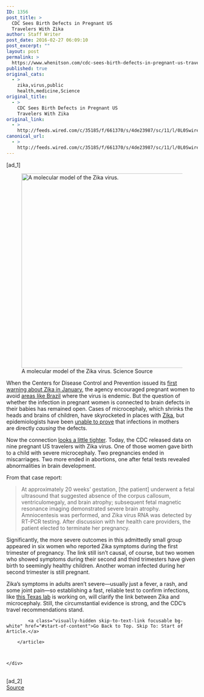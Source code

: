 ```yaml
---
ID: 1356
post_title: >
  CDC Sees Birth Defects in Pregnant US
  Travelers With Zika
author: Staff Writer
post_date: 2016-02-27 06:09:10
post_excerpt: ""
layout: post
permalink: >
  https://www.whenitson.com/cdc-sees-birth-defects-in-pregnant-us-travelers-with-zika/
published: true
original_cats:
  - >
    zika,virus,public
    health,medicine,Science
original_title:
  - >
    CDC Sees Birth Defects in Pregnant US
    Travelers With Zika
original_link:
  - >
    http://feeds.wired.com/c/35185/f/661370/s/4de23987/sc/11/l/0L0Swired0N0C20A160C0A20Ccdc0Esees0Ebirth0Edefects0Epregnant0Eus0Etravelers0Ezika0C/story01.htm
canonical_url:
  - >
    http://feeds.wired.com/c/35185/f/661370/s/4de23987/sc/11/l/0L0Swired0N0C20A160C0A20Ccdc0Esees0Ebirth0Edefects0Epregnant0Eus0Etravelers0Ezika0C/story01.htm
---
```

 [ad_1]
<br><div id="start-of-content"><article class="content link-underline relative body-copy border-b pad-b-50" data-js="content" itemprop="articleBody" readability="61.39822180627"><figure attachment_1980681="" class="wp-caption landscape alignnone fader relative" data-js="fader"><a href="http://www.wired.com/wp-content/uploads/2016/02/zika1.jpg"><img class="size-large wp-image-1980681" src="http://www.whenitson.com/wp-content/uploads/2016/02/CDC-Sees-Birth-Defects-in-Pregnant-US-Travelers-With-Zika.jpg" alt="A molecular model of the Zika virus." width="1024" height="512"/></a><figcaption class="wp-caption-text link-underline">A molecular model of the Zika virus. <span class="credit link-underline-sm"><span aria-hidden="true" class="ui ui ui-photo inline-block ui-credit relative opacity-5 marg-r-micro"/> Science Source</span></figcaption></figure><p>When the Centers for Disease Control and Prevention issued its <a href="http://emergency.cdc.gov/han/han00385.asp" target="_blank">first warning about Zika in January</a>, the agency encouraged pregnant women to avoid <a href="http://www.wired.com/2016/01/abortion-and-zika-south-america/" target="_blank">areas like Brazil</a> where the virus is endemic. But the question of whether the infection in pregnant women is connected to brain defects in their babies has remained open. Cases of microcephaly, which shrinks the heads and brains of children, have skyrocketed in places with <a href="http://www.wired.com/tag/zika/" target="_blank">Zika</a>, but epidemiologists have been <a href="http://www.wired.com/2016/02/the-zika-epidemic-is-real-a-link-to-birth-defects-may-not-be/" target="_blank">unable to prove</a> that infections in mothers are directly <em>causing</em> the defects.</p>
<p>Now the connection <a href="http://www.cdc.gov/mmwr/volumes/65/wr/mm6508e1er.htm?s_cid=mm6508e1er_e" target="_blank">looks a little tighter</a>. Today, the CDC released data on nine pregnant US travelers with Zika virus. One of those women gave birth to a child with severe microcephaly. Two pregnancies ended in miscarriages. Two more ended in abortions, one after fetal tests revealed abnormalities in brain development.</p>
<p>From that case report:</p>
<blockquote readability="13"><p>At approximately 20 weeks’ gestation, [the patient] underwent a fetal ultrasound that suggested absence of the corpus callosum, ventriculomegaly, and brain atrophy; subsequent fetal magnetic resonance imaging demonstrated severe brain atrophy. Amniocentesis was performed, and Zika virus RNA was detected by RT-PCR testing. After discussion with her health care providers, the patient elected to terminate her pregnancy.</p></blockquote>
<p>Significantly, the more severe outcomes in this admittedly small group appeared in six women who reported Zika symptoms during the first trimester of pregnancy. The link still isn’t causal, of course, but two women who showed symptoms during their second and third trimesters have given birth to seemingly healthy children. Another woman infected during her second trimester is still pregnant.</p>
<p>Zika’s symptoms in adults aren’t severe—usually just a fever, a rash, and some joint pain—so establishing a fast, reliable test to confirm infections, like <a href="http://www.wired.com/2016/02/zika-research-utmb/" target="_blank">this Texas lab</a> is working on, will clarify the link between Zika and microcephaly. Still, the circumstantial evidence is strong, and the CDC’s travel recommendations stand.</p>

			<a class="visually-hidden skip-to-text-link focusable bg-white" href="#start-of-content">Go Back to Top. Skip To: Start of Article.</a>

		</article>



	</div>
<br>[ad_2]
<br><a href="http://feeds.wired.com/c/35185/f/661370/s/4de23987/sc/11/l/0L0Swired0N0C20A160C0A20Ccdc0Esees0Ebirth0Edefects0Epregnant0Eus0Etravelers0Ezika0C/story01.htm">Source </a>